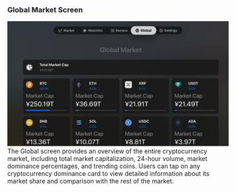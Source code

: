 ### Global Market Screen
![Global Screen](screenshots/global.png)
The Global screen provides an overview of the entire cryptocurrency market, including total market capitalization, 24-hour volume, market dominance percentages, and trending coins. Users can tap on any cryptocurrency dominance card to view detailed information about its market share and comparison with the rest of the market. 